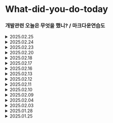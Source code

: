 # What-did-you-do-today
### 개발관련 오늘은 무엇을 했니? / 마크다운연습도

<details>
<summary>2025.02.25</summary>
<div markdown="1">
- 코드잇 리엑트 데이터 다루기 강의 듣기
</div> 
</details>

<details>
<summary>2025.02.24</summary>
<div markdown="1">
- 코드잇 리엑트 데이터 다루기 강의 듣기
</div> 
</details>

<details>
<summary>2025.02.23</summary>
<div markdown="1">
- 코드잇 리엑트 데이터 다루기 강의 듣기
</div> 
</details>

<details>
<summary>2025.02.20</summary>
<div markdown="1">
- 코드잇 리엑트 데이터 다루기 강의 듣기
</div> 
</details>

<details>
<summary>2025.02.18</summary>
<div markdown="1">
- 코드잇 리엑트 데이터 다루기 강의 듣기
</div> 
</details>

<details>
<summary>2025.02.17</summary>
<div markdown="1">
- 인프런 엑셀 강의듣기
- 코드잇 리엑트 데이터 다루기 강의 듣기
</div> 
</details>

<details>
<summary>2025.02.16</summary>
<div markdown="1">
- 인프런 엑셀 강의듣기
- 코드잇 리엑트 데이터 다루기 강의 듣기
</div> 
</details>

<details>
<summary>2025.02.13</summary>
<div markdown="1">
- 인프런 엑셀 강의듣기
</div> 
</details>

<details>
<summary>2025.02.12</summary>
<div markdown="1">
- 코드잇 react-data-다루기 수강 <br>
- 코드캠프 과제 정리 (기능위주로 정리)
</div> 
</details>

<details>
<summary>2025.02.11</summary>
<div markdown="1">
- 코드잇 react-data-다루기 수강 <br>
- 코드캠프 과제 정리 (기능위주로 정리)
</div> 
</details>

<details>
<summary>2025.02.10</summary>
<div markdown="1">
- 코드잇 react-data-다루기 수강 <br>
- 코드캠프 과제 정리 (기능위주로 정리)
</div> 
</details>

<details>
<summary>2025.02.09</summary>
<div markdown="1">
- 코드잇 react-data-다루기 수강
- 솔로트립 오너 레포지토리 오체분시
</div>
</details>

<details>
<summary>2025.02.04</summary>
<div markdown="1">
- 관계력 책 읽기 <br>
- 코드잇 react-data-다루기 수강
</div>
</details>

<details>
<summary>2025.02.03</summary>
<div markdown="1">
- 코드잇 react-data-다루기 수강 <br>
- 솔로트립 인턴 react-dnd 적용하기
</div>
</details>

<details>
<summary>2025.01.28</summary>
<div markdown="1">
- 코드잇 react-data-다루기 수강
</div>
</details>

<details>
<summary>2025.01.25</summary>
<div markdown="1">
- 코드잇 react-data-다루기 수강 <br>
- 솔로트립 인턴 react-dnd 적용하기
</div>
</details>
